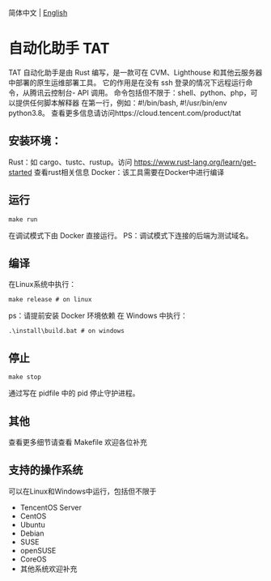 简体中文 | [English](./README.md)

# 自动化助手 TAT

TAT 自动化助手是由 Rust 编写，是一款可在 CVM、Lighthouse 和其他云服务器中部署的原生运维部署工具。
它的作用是在没有 ssh 登录的情况下远程运行命令，从腾讯云控制台- API 调用。
命令包括但不限于：shell、python、php，可以提供任何脚本解释器
在第一行，例如：#!/bin/bash, #!/usr/bin/env python3.8。
查看更多信息请访问https://cloud.tencent.com/product/tat

## 安装环境：

Rust：如 cargo、tustc、rustup。访问 https://www.rust-lang.org/learn/get-started 查看rust相关信息
Docker：该工具需要在Docker中进行编译

## 运行

```
make run
```
在调试模式下由 Docker 直接运行。
PS：调试模式下连接的后端为测试域名。

## 编译

在Linux系统中执行：
```
make release # on linux
```
ps：请提前安装 Docker 环境依赖
在 Windows 中执行：
```
.\install\build.bat # on windows
```

## 停止

```
make stop
```
通过写在 pidfile 中的 pid 停止守护进程。

## 其他

查看更多细节请查看 Makefile
欢迎各位补充

## 支持的操作系统

可以在Linux和Windows中运行，包括但不限于
- TencentOS Server
- CentOS
- Ubuntu
- Debian
- SUSE
- openSUSE
- CoreOS
- 其他系统欢迎补充

